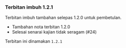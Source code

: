 ---
---

### Terbitan imbuh 1.2.1

Terbitan imbuh tambahan selepas 1.2.0 untuk pembetulan.

* Tambahan nota terbitan 1.2.0
* Selesai senarai kajian tidak seragam (#24)

Terbitan ini dinamakan `1.2.1`
